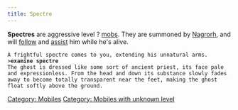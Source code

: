 ```yaml
---
title: Spectre
---
```


**Spectres** are aggressive level ? [mobs](mob "wikilink"). They are
summoned by [Nagrorh](Nagrorh "wikilink"), and will
[follow](follow "wikilink") and [assist](assist "wikilink") him while
he's alive.

`A frightful spectre comes to you, extending his unnatural arms.`
`>`**`examine spectre`**
`The ghost is dressed like some sort of ancient priest, its face pale`
`and expressionless. From the head and down its substance slowly fades`
`away to become totally transparent near the feet, making the ghost`
`float softly above the ground.`

[Category: Mobiles](Category:_Mobiles "wikilink") [Category: Mobiles
with unknown level](Category:_Mobiles_with_unknown_level "wikilink")